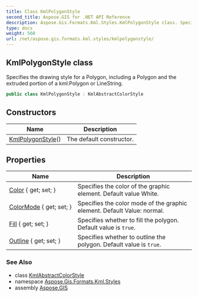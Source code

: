 ```yaml
---
title: Class KmlPolygonStyle
second_title: Aspose.GIS for .NET API Reference
description: Aspose.Gis.Formats.Kml.Styles.KmlPolygonStyle class. Specifies the drawing style for a Polygon including a Polygon and the extruded portion of a kmlPolygon or LineString.
type: docs
weight: 560
url: /net/aspose.gis.formats.kml.styles/kmlpolygonstyle/
---
```

## KmlPolygonStyle class

Specifies the drawing style for a Polygon, including a Polygon and the extruded portion of a kml:Polygon or LineString.

```csharp
public class KmlPolygonStyle : KmlAbstractColorStyle
```

## Constructors

| Name | Description |
| --- | --- |
| [KmlPolygonStyle](kmlpolygonstyle/)() | The default constructor. |

## Properties

| Name | Description |
| --- | --- |
| [Color](../../aspose.gis.formats.kml.styles/kmlabstractcolorstyle/color/) { get; set; } | Specifies the color of the graphic element. Default value White. |
| [ColorMode](../../aspose.gis.formats.kml.styles/kmlabstractcolorstyle/colormode/) { get; set; } | Specifies the color mode of the graphic element. Default Value: normal. |
| [Fill](../../aspose.gis.formats.kml.styles/kmlpolygonstyle/fill/) { get; set; } | Specifies whether to fill the polygon. Default value is `true`. |
| [Outline](../../aspose.gis.formats.kml.styles/kmlpolygonstyle/outline/) { get; set; } | Specifies whether to outline the polygon. Default value is `true`. |

### See Also

* class [KmlAbstractColorStyle](../kmlabstractcolorstyle/)
* namespace [Aspose.Gis.Formats.Kml.Styles](../../aspose.gis.formats.kml.styles/)
* assembly [Aspose.GIS](../../)


